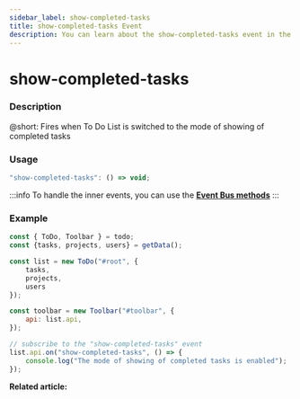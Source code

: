 ```yaml
---
sidebar_label: show-completed-tasks
title: show-completed-tasks Event
description: You can learn about the show-completed-tasks event in the documentation of the DHTMLX JavaScript To Do List library. Browse developer guides and API reference, try out code examples and live demos, and download a free 30-day evaluation version of DHTMLX To Do List.
---
```


# show-completed-tasks

### Description

@short: Fires when To Do List is switched to the mode of showing of completed tasks

### Usage

~~~js
"show-completed-tasks": () => void;
~~~

:::info
To handle the inner events, you can use the [**Event Bus methods**](category/event-bus-methods.md)
:::

### Example

~~~js {15-17}
const { ToDo, Toolbar } = todo;
const {tasks, projects, users} = getData();

const list = new ToDo("#root", {
	tasks,
    projects,
    users
});

const toolbar = new Toolbar("#toolbar", {
	api: list.api,
});

// subscribe to the "show-completed-tasks" event
list.api.on("show-completed-tasks", () => {
    console.log("The mode of showing of completed tasks is enabled"); 
});
~~~

**Related article:**